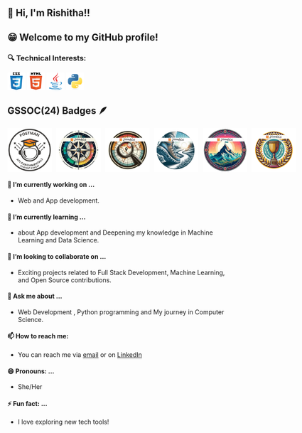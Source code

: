 ## 👋 Hi, I'm Rishitha!!
## 😁 Welcome to my GitHub profile!
<!--
**n14rishitha/n14rishitha** is a ✨ _special_ ✨ repository because its `README.md` (this file) appears on your GitHub profile.

Here are some ideas to get you started:
-->
### 🔍 Technical Interests:
<p align="left">  <img src="https://raw.githubusercontent.com/devicons/devicon/master/icons/css3/css3-original-wordmark.svg" alt="css3" width="40" height="40"/>  
<img src="https://raw.githubusercontent.com/devicons/devicon/master/icons/html5/html5-original-wordmark.svg" alt="html5" width="40" height="40"/> 
<img src="https://raw.githubusercontent.com/devicons/devicon/master/icons/java/java-original.svg" alt="java" width="40" height="40"/> 
<img src="https://raw.githubusercontent.com/devicons/devicon/master/icons/python/python-original.svg" alt="python" width="40" height="40"/>  </p>

## GSSOC(24) Badges 🪶
<div style='display:flex; align-items:center; gap: 10px;' align='center'>
<img src="https://raw.githubusercontent.com/girlscript/gssoc-website-new/main/public/badges/postman.png" width="100px" height="100px" />
  <img src="https://github.com/girlscript/gssoc-website-new/blob/main/public/badges/1.png" width="100px" height="100px" />
  <img src="https://github.com/girlscript/gssoc-website-new/blob/main/public/badges/2.png" width="100px" height="100px" />
  <img src="https://github.com/girlscript/gssoc-website-new/blob/main/public/badges/3.png" width="100px" height="100px" />
  <img src="https://github.com/girlscript/gssoc-website-new/blob/main/public/badges/4.png" width="100px" height="100px" />
  <img src="https://github.com/girlscript/gssoc-website-new/blob/main/public/badges/5.png" width="100px" height="100px" />
</div>

<h4> 🔭 I’m currently working on ... </h4>
  <ul>
   <li>Web and App development.</li>
  </ul>
<h4> 🌱 I’m currently learning ...<br> </h4>
  <ul>
   <li> about App development and Deepening my knowledge in Machine Learning and Data Science.</li>
  </ul> 
<h4> 👯 I’m looking to collaborate on ...<br> </h4>
 <ul>
   <li>Exciting projects related to Full Stack Development, Machine Learning, and Open Source contributions.</li>
 </ul>  
  
<h4> 💬 Ask me about ...<br></h4>
  <ul>
   <li>Web Development , Python programming and My journey in Computer Science.</li>
  </ul>
<h4>📫 How to reach me: <br> </h4>
<ul>
  <li>You can reach me via <a href="mailto:rishinandanapu366@gmail.com">email</a> or on <a href="https://www.linkedin.com/in/rishitha-nandanapu-a61015301/">LinkedIn</a></li>
</ul>
  
<h4> 😄 Pronouns: ...<br> </h4>
  <ul>
   <li>She/Her</li>
  </ul>
<h4> ⚡ Fun fact: ...<br></h4>
  <ul>
    <li>I love exploring new tech tools!</li>
  </ul>
